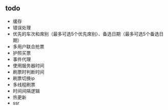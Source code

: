 ## todo

+ 缓存
+ 错误处理
+ 优先的车次和席别（最多可选5个优先席别）、备选日期（最多可选5个备选日期）
+ 多用户联合抢票
+ 护照买票
+ 事件代理
+ 使用服务器时间
+ 刷票时判断时间
+ 刷票切换ip
+ 多线程刷票
+ 时间间隔逻辑
+ 热更新
+ ssr
